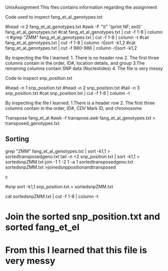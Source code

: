  UnixAssignment
This files contains information regarding the assignment

Code used to inspect fang_et_al_genotypes.txt 

#head -n 2  fang_et_al_genotypes.txt
 #awk -F "\t" '{print NF; exit}' fang_et_al_genotypes.txt 
 #cat fang_et_al_genotypes.txt | cut -f 1-8 | column -t 
 #grep "ZMM" fang_et_al_genotypes.txt | cut -f 1-8 | column -t
 #cat fang_et_al_genotypes.txt | cut -f 1-8 | column -t|sort -k1,2
 #cat fang_et_al_genotypes.txt | cut -f 980-986 | column -t|sort -k1,2

By inspecting the file I learned:
    1. There is no header row
    2. The first three columns contain in the order, ID#, location details, and group
    3.The remaining columns contain SNP data (Nucleotides) 
    4. The file is very messy
 
 Code to inspect snp_position.txt

#head -n 1 snp_position.txt
#head -n 2 snp_position.txt
#tail -n 3 snp_position.txt
#cat snp_position.txt | cut -f 1-8 | column -t

 By inspecting the file I learned:
    1.There is a header row
    2. The first three columns contain in the order, ID#, CDV Mark ID, and chromosome
    

 Transpose fang_et_al
    #awk -f transpose.awk fang_et_al_genotypes.txt > transposed_genotypes.txt

## Sorting
  
 grep "ZMM" fang_et_al_genotypes.txt | sort -k1,1 > sortedtransposedgeno.txt
tail -n +2 snp_position.txt | sort -k1,1 > sortedsnpZMM.txt
join -1 1 -2 1 -a 1 sortedtransposedgeno.txt sortedsnpZMM.txt >joinedsnppositionandtransposed

  c





  #snp
sort -k1,1 snp_position.txt > sortedsnpZMM.txt
 
cat sortedsnpZMM.txt | cut -f 1-8 | column -t
# Join the sorted snp_position.txt and sorted fang_et_el



 

# From this I learned that this file is very messy
